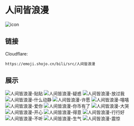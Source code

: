 # 人间皆浪漫
![icon](https://emoji.shojo.cn/bili/src/人间皆浪漫/icon.png)
## 链接
Cloudflare:
```
https://emoji.shojo.cn/bili/src/人间皆浪漫
```
## 展示
![人间皆浪漫-贴贴](https://emoji.shojo.cn/bili/src/人间皆浪漫/人间皆浪漫-贴贴.png)
![人间皆浪漫-疑惑](https://emoji.shojo.cn/bili/src/人间皆浪漫/人间皆浪漫-疑惑.png)
![人间皆浪漫-放过我](https://emoji.shojo.cn/bili/src/人间皆浪漫/人间皆浪漫-放过我.png)
![人间皆浪漫-什么动静](https://emoji.shojo.cn/bili/src/人间皆浪漫/人间皆浪漫-什么动静.png)
![人间皆浪漫-许愿](https://emoji.shojo.cn/bili/src/人间皆浪漫/人间皆浪漫-许愿.png)
![人间皆浪漫-嘻嘻](https://emoji.shojo.cn/bili/src/人间皆浪漫/人间皆浪漫-嘻嘻.png)
![人间皆浪漫-爱你](https://emoji.shojo.cn/bili/src/人间皆浪漫/人间皆浪漫-爱你.png)
![人间皆浪漫-你币有了](https://emoji.shojo.cn/bili/src/人间皆浪漫/人间皆浪漫-你币有了.png)
![人间皆浪漫-大哭](https://emoji.shojo.cn/bili/src/人间皆浪漫/人间皆浪漫-大哭.png)
![人间皆浪漫-开心](https://emoji.shojo.cn/bili/src/人间皆浪漫/人间皆浪漫-开心.png)
![人间皆浪漫-得意](https://emoji.shojo.cn/bili/src/人间皆浪漫/人间皆浪漫-得意.png)
![人间皆浪漫-行行好](https://emoji.shojo.cn/bili/src/人间皆浪漫/人间皆浪漫-行行好.png)
![人间皆浪漫-不听](https://emoji.shojo.cn/bili/src/人间皆浪漫/人间皆浪漫-不听.png)
![人间皆浪漫-生气](https://emoji.shojo.cn/bili/src/人间皆浪漫/人间皆浪漫-生气.png)
![人间皆浪漫-震惊](https://emoji.shojo.cn/bili/src/人间皆浪漫/人间皆浪漫-震惊.png)
